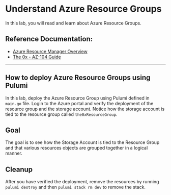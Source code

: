 # Understand Azure Resource Groups
In this lab, you will read and learn about Azure Resource Groups.

## Reference Documentation:
- [Azure Resource Manager Overview](https://docs.microsoft.com/en-us/azure/azure-resource-manager/management/overview)
- [The 0x - AZ-104 Guide](https://publish.obsidian.md/ysac/Azure/AZ-104/AZ-104)

---
## How to deploy Azure Resource Groups using Pulumi
In this lab, deploy the Azure Resource Group using Pulumi defined in `main.go` file. Login to the Azure portal and verify the deployment of the resource group and the storage account. Notice how the storage account is tied to the resource group called `the0xResourceGroup`.

## Goal
The goal is to see how the Storage Account is tied to the Resource Group and that various resources objects are grouped together in a logical manner.

## Cleanup
After you have verified the deployment, remove the resources by running `pulumi destroy` and then `pulumi stack rm dev` to remove the stack.
